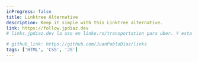 ```yaml
---
inProgress: false
title: Linktree Alternative
description: Keep it simple with this Linktree alternative.
link: https://follow.jpdiaz.dev
# links.jpdiaz.dev la uso en linke.ro/transportation para uber. Y esta en el QR code del carro

# github_link: https://github.com/JuanPabloDiaz/links
tags: ['HTML', 'CSS', 'JS']
---
```

